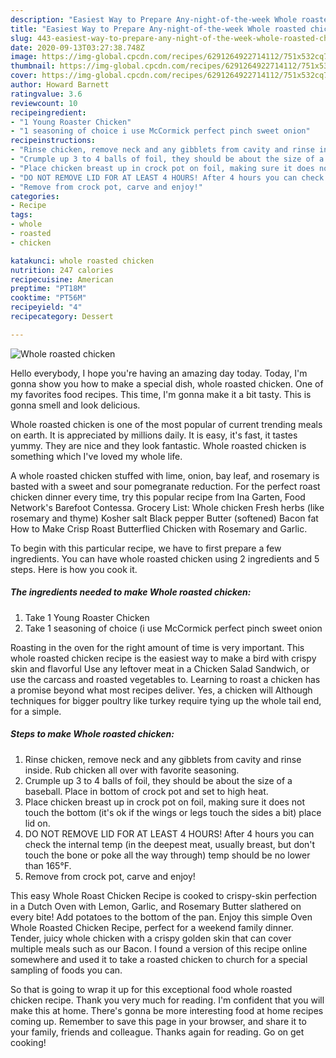 ```yaml
---
description: "Easiest Way to Prepare Any-night-of-the-week Whole roasted chicken"
title: "Easiest Way to Prepare Any-night-of-the-week Whole roasted chicken"
slug: 443-easiest-way-to-prepare-any-night-of-the-week-whole-roasted-chicken
date: 2020-09-13T03:27:38.748Z
image: https://img-global.cpcdn.com/recipes/6291264922714112/751x532cq70/whole-roasted-chicken-recipe-main-photo.jpg
thumbnail: https://img-global.cpcdn.com/recipes/6291264922714112/751x532cq70/whole-roasted-chicken-recipe-main-photo.jpg
cover: https://img-global.cpcdn.com/recipes/6291264922714112/751x532cq70/whole-roasted-chicken-recipe-main-photo.jpg
author: Howard Barnett
ratingvalue: 3.6
reviewcount: 10
recipeingredient:
- "1 Young Roaster Chicken"
- "1 seasoning of choice i use McCormick perfect pinch sweet onion"
recipeinstructions:
- "Rinse chicken, remove neck and any gibblets from cavity and rinse inside. Rub chicken all over with favorite seasoning."
- "Crumple up 3 to 4 balls of foil, they should be about the size of a baseball. Place in bottom of crock pot and set to high heat."
- "Place chicken breast up in crock pot on foil, making sure it does not touch the bottom (it&#39;s ok if the wings or legs touch the sides a bit) place lid on."
- "DO NOT REMOVE LID FOR AT LEAST 4 HOURS! After 4 hours you can check the internal temp (in the deepest meat, usually breast, but don&#39;t touch the bone or poke all the way through) temp should be no lower than 165°F."
- "Remove from crock pot, carve and enjoy!"
categories:
- Recipe
tags:
- whole
- roasted
- chicken

katakunci: whole roasted chicken 
nutrition: 247 calories
recipecuisine: American
preptime: "PT18M"
cooktime: "PT56M"
recipeyield: "4"
recipecategory: Dessert

---
```



![Whole roasted chicken](https://img-global.cpcdn.com/recipes/6291264922714112/751x532cq70/whole-roasted-chicken-recipe-main-photo.jpg)

Hello everybody, I hope you're having an amazing day today. Today, I'm gonna show you how to make a special dish, whole roasted chicken. One of my favorites food recipes. This time, I'm gonna make it a bit tasty. This is gonna smell and look delicious.

Whole roasted chicken is one of the most popular of current trending meals on earth. It is appreciated by millions daily. It is easy, it's fast, it tastes yummy. They are nice and they look fantastic. Whole roasted chicken is something which I've loved my whole life.

A whole roasted chicken stuffed with lime, onion, bay leaf, and rosemary is basted with a sweet and sour pomegranate reduction. For the perfect roast chicken dinner every time, try this popular recipe from Ina Garten, Food Network&#39;s Barefoot Contessa. Grocery List: Whole chicken Fresh herbs (like rosemary and thyme) Kosher salt Black pepper Butter (softened) Bacon fat How to Make Crisp Roast Butterflied Chicken with Rosemary and Garlic.


To begin with this particular recipe, we have to first prepare a few ingredients. You can have whole roasted chicken using 2 ingredients and 5 steps. Here is how you cook it.

<!--inarticleads1-->

##### The ingredients needed to make Whole roasted chicken:

1. Take 1 Young Roaster Chicken
1. Take 1 seasoning of choice (i use McCormick perfect pinch sweet onion


Roasting in the oven for the right amount of time is very important. This whole roasted chicken recipe is the easiest way to make a bird with crispy skin and flavorful Use any leftover meat in a Chicken Salad Sandwich, or use the carcass and roasted vegetables to. Learning to roast a chicken has a promise beyond what most recipes deliver. Yes, a chicken will Although techniques for bigger poultry like turkey require tying up the whole tail end, for a simple. 

<!--inarticleads2-->

##### Steps to make Whole roasted chicken:

1. Rinse chicken, remove neck and any gibblets from cavity and rinse inside. Rub chicken all over with favorite seasoning.
1. Crumple up 3 to 4 balls of foil, they should be about the size of a baseball. Place in bottom of crock pot and set to high heat.
1. Place chicken breast up in crock pot on foil, making sure it does not touch the bottom (it&#39;s ok if the wings or legs touch the sides a bit) place lid on.
1. DO NOT REMOVE LID FOR AT LEAST 4 HOURS! After 4 hours you can check the internal temp (in the deepest meat, usually breast, but don&#39;t touch the bone or poke all the way through) temp should be no lower than 165°F.
1. Remove from crock pot, carve and enjoy!


This easy Whole Roast Chicken Recipe is cooked to crispy-skin perfection in a Dutch Oven with Lemon, Garlic, and Rosemary Butter slathered on every bite! Add potatoes to the bottom of the pan. Enjoy this simple Oven Whole Roasted Chicken Recipe, perfect for a weekend family dinner. Tender, juicy whole chicken with a crispy golden skin that can cover multiple meals such as our Bacon. I found a version of this recipe online somewhere and used it to take a roasted chicken to church for a special sampling of foods you can. 

So that is going to wrap it up for this exceptional food whole roasted chicken recipe. Thank you very much for reading. I'm confident that you will make this at home. There's gonna be more interesting food at home recipes coming up. Remember to save this page in your browser, and share it to your family, friends and colleague. Thanks again for reading. Go on get cooking!
